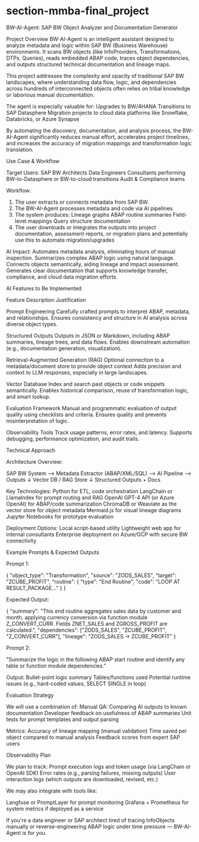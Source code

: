 # section-mmba-final_project
BW-AI-Agent: SAP BW Object Analyzer and Documentation Generator

Project Overview
BW-AI-Agent is an intelligent assistant designed to analyze metadata and logic within SAP BW (Business Warehouse) environments. It scans BW objects (like InfoProviders, Transformations, DTPs, Queries), reads embedded ABAP code, traces object dependencies, and outputs structured technical documentation and lineage maps.

This project addresses the complexity and opacity of traditional SAP BW landscapes, where understanding data flow, logic, and dependencies across hundreds of interconnected objects often relies on tribal knowledge or laborious manual documentation.

The agent is especially valuable for:
	Upgrades to BW/4HANA
	Transitions to SAP Datasphere
	Migration projects to cloud data platforms like Snowflake, Databricks, or Azure Synapse

By automating the discovery, documentation, and analysis process, the BW-AI-Agent significantly reduces manual effort, accelerates project timelines, and increases the accuracy of migration mappings and transformation logic translation.

Use Case & Workflow

Target Users:
	SAP BW Architects
	Data Engineers
	Consultants performing BW-to-Datasphere or BW-to-cloud transitions
	Audit & Compliance teams

Workflow:
1) The user extracts or connects metadata from SAP BW.
2) The BW-AI-Agent processes metadata and code via AI pipelines.
3) The system produces:
   Lineage graphs
   ABAP routine summaries
   Field-level mappings
   Query structure documentation
4) The user downloads or integrates the outputs into project documentation, assessment reports, or migration plans and potentially use this to automate migration/upgrades

AI Impact:
	Automates metadata analysis, eliminating hours of manual inspection.
	Summarizes complex ABAP logic using natural language.
	Connects objects semantically, aiding lineage and impact assessment.
	Generates clear documentation that supports knowledge transfer, compliance, and cloud data migration efforts.

AI Features to Be Implemented

Feature												Description																					Justification

Prompt Engineering									Carefully crafted prompts to interpret ABAP, metadata, and relationships.					Ensures consistency and structure in AI analysis across diverse object types.

Structured Outputs									Outputs in JSON or Markdown, including ABAP summaries, lineage trees, and data flows.		Enables downstream automation (e.g., documentation generation, visualization).

Retrieval-Augmented Generation (RAG)				Optional connection to a metadata/document store to provide object context 					Adds precision and context to LLM responses, especially in large landscapes.

Vector Database										Index and search past objects or code snippets semantically.								Enables historical comparison, reuse of transformation logic, and smart lookup.

Evaluation Framework								Manual and programmatic evaluation of output quality using checklists and criteria.			Ensures quality and prevents misinterpretation of logic.

Observability Tools 								Track usage patterns, error rates, and latency.												Supports debugging, performance optimization, and audit trails.


Technical Approach

Architecture Overview:

SAP BW System  -->  Metadata Extractor (ABAP/XML/SQL)  -->  AI Pipeline  -->  Outputs
                                                           ↓
                                                 Vector DB / RAG Store
                                                           ↓
                                                   Structured Outputs + Docs


Key Technologies:
	Python for ETL, code orchestration
	LangChain or LlamaIndex for prompt routing and RAG
	OpenAI GPT-4 API (or Azure OpenAI) for ABAP/code summarization
	ChromaDB or Weaviate as the vector store for object metadata
	Mermaid.js for visual lineage diagrams
	Jupyter Notebooks for prototype evaluation

Deployment Options:
	Local script-based utility
	Lightweight web app for internal consultants
	Enterprise deployment on Azure/GCP with secure BW connectivity

Example Prompts & Expected Outputs

Prompt 1:

{
  "object_type": "Transformation",
  "source": "ZODS_SALES",
  "target": "ZCUBE_PROFIT",
  "routine": {
    "type": "End Routine",
    "code": "LOOP AT RESULT_PACKAGE..."
  }
}

Expected Output:

{
  "summary": "This end routine aggregates sales data by customer and month, applying currency conversion via function module Z_CONVERT_CURR. Fields ZNET_SALES and ZGROSS_PROFIT are calculated.",
  "dependencies": ["ZODS_SALES", "ZCUBE_PROFIT", "Z_CONVERT_CURR"],
  "lineage": "ZODS_SALES → ZCUBE_PROFIT"
}

Prompt 2:

"Summarize the logic in the following ABAP start routine and identify any table or function module dependencies."

Output:
	Bullet-point logic summary
	Tables/functions used
	Potential runtime issues (e.g., hard-coded values, SELECT SINGLE in loop)

Evaluation Strategy

We will use a combination of:
	Manual QA: Comparing AI outputs to known documentation
	Developer feedback on usefulness of ABAP summaries
	Unit tests for prompt templates and output parsing

Metrics:
	Accuracy of lineage mapping (manual validation)
	Time saved per object compared to manual analysis
	Feedback scores from expert SAP users

Observability Plan

We plan to track:
	Prompt execution logs and token usage (via LangChain or OpenAI SDK)
	Error rates (e.g., parsing failures, missing outputs)
	User interaction logs (which outputs are downloaded, revised, etc.)

We may also integrate with tools like:

Langfuse or PromptLayer for prompt monitoring
Grafana + Prometheus for system metrics if deployed as a service

If you're a data engineer or SAP architect tired of tracing InfoObjects manually or reverse-engineering ABAP logic under time pressure — BW-AI-Agent is for you.
